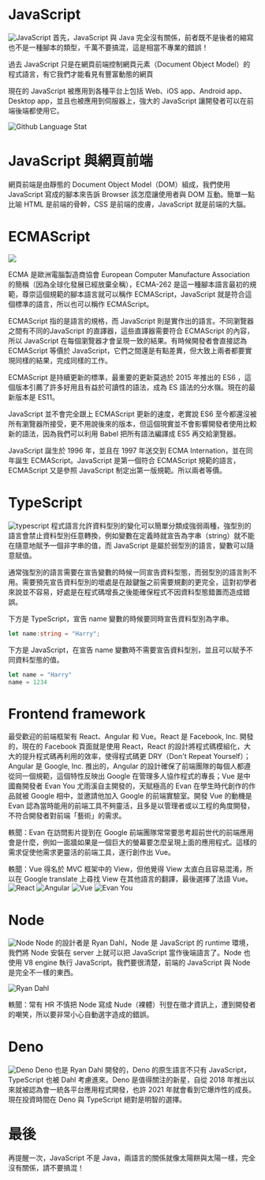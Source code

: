 # JavaScript

![JavaScript](https://raw.githubusercontent.com/meetup-q/meetup-q/master/s1/img/javascript.png)
首先，JavaScript 與 Java 完全沒有關係，前者既不是後者的縮寫也不是一種腳本的類型，千萬不要搞混，這是相當不專業的錯誤！

過去 JavaScript 只是在網頁前端控制網頁元素（Document Object Model）的程式語言，有它我們才能看見有豐富動態的網頁

現在的 JavaScript 被應用到各種平台上包括 Web、iOS app、Android app、Desktop app，並且也被應用到伺服器上，強大的 JavaScript 讓開發者可以在前端後端都使用它。
 
 ![Github Language Stat](https://raw.githubusercontent.com/meetup-q/meetup-q/master/s1/img/github-language-stat.png)


# JavaScript 與網頁前端
網頁前端是由靜態的 Document Object Model（DOM）組成，我們使用 JavaScript 寫成的腳本來告訴 Browser 該怎麼讓使用者與 DOM 互動。簡單一點比喻 HTML 是前端的骨幹，CSS 是前端的皮膚，JavaScript 就是前端的大腦。

# ECMAScript
![](https://raw.githubusercontent.com/meetup-q/meetup-q/master/s1/img/ecmascript-logo.png)

ECMA 是歐洲電腦製造商協會 European Computer Manufacture Association 的簡稱（因為全球化發展已經放棄全稱），ECMA-262 是這一種腳本語言最初的規範，尊崇這個規範的腳本語言就可以稱作 ECMAScript，JavaScript 就是符合這個標準的語言，所以也可以稱作 ECMAScript。

ECMAScript 指的是語言的規格，而 JavaScript 則是實作出的語言。不同瀏覽器之間有不同的JavaScript 的直譯器，這些直譯器需要符合 ECMAScript 的內容，所以 JavaScript 在每個瀏覽器才會呈現一致的結果。有時候開發者會直接認為 ECMAScript 等價於 JavaScript，它們之間還是有點差異，但大致上兩者都要實現同樣的結果，完成同樣的工作。

ECMAScript 是持續更新的標準，最重要的更新莫過於 2015 年推出的 ES6 ，這個版本引薦了許多好用且有益於可讀性的語法，成為 ES 語法的分水嶺。現在的最新版本是 ES11。

JavaScript 並不會完全跟上 ECMAScript 更新的速度，老實說 ES6 至今都還沒被所有瀏覽器所接受，更不用說後來的版本，但這個現實並不會影響開發者使用比較新的語法，因為我們可以利用 Babel 把所有語法編譯成 ES5 再交給瀏覽器。

JavaScript 誕生於 1996 年，並且在 1997 年送交到 ECMA Internation，並在同年誕生 ECMAScript。JavaScript 是第一個符合 ECMAScript 規範的語言， ECMAScript 又是參照 JavaScript 制定出第一版規範。所以兩者等價。


# TypeScript
![typescript](https://raw.githubusercontent.com/meetup-q/meetup-q/master/s1/img/typescript.png)
程式語言允許資料型別的變化可以簡單分類成強弱兩種，強型別的語言會禁止資料型別任意轉換，例如變數在定義時就宣告為字串（string）就不能在隨意地賦予一個非字串的值，而 JavaScript 是屬於弱型別的語言，變數可以隨意賦值。

通常強型別的語言需要在宣告變數的時候一同宣告資料型態，而弱型別的語言則不用。需要預先宣告資料型別的壞處是在敲鍵盤之前需要規劃的更完全，這對初學者來說並不容易，好處是在程式碼增長之後能確保程式不因資料型態錯置而造成錯誤。

下方是 TypeScript，宣告 name 變數的時候要同時宣告資料型別為字串。
```typescript
let name:string = "Harry"; 
```

下方是 JavaScript，在宣告 name 變數時不需要宣告資料型別，並且可以賦予不同資料型態的值。
```javascript
let name = "Harry"
name = 1234 
```

# Frontend framework

最受歡迎的前端框架有 React、Angular 和 Vue。React 是 Facebook, Inc. 開發的，現在的 Facebook 頁面就是使用 React，React 的設計將程式碼模組化，大大的提升程式碼再利用的效率，使得程式碼更 DRY（Don't Repeat Yourself）；Angular 是 Google, Inc. 推出的，Angular 的設計確保了前端團隊的每個人都遵從同一個規範，這個特性反映出 Google 在管理多人協作程式的專長；Vue 是中國裔開發者 Evan You 尤雨溪自主開發的，天賦極高的 Evan 在學生時代創作的作品就被 Google 相中，並邀請他加入 Google 的前端實驗室。開發 Vue 的動機是 Evan 認為當時能用的前端工具不夠靈活，且多是以管理者或以工程的角度開發，不符合開發者對前端「藝術」的需求。

軼聞：Evan 在訪問影片提到在 Google 前端團隊常常要思考超前世代的前端應用會是什麼，例如一面牆如果是一個巨大的螢幕要怎麼呈現上面的應用程式。這樣的需求促使他需求更靈活的前端工具，遂行創作出 Vue。

軼聞：Vue 得名於 MVC 框架中的 View，但他覺得 View 太直白且容易混淆，所以在 Google translate 上尋找 View 在其他語言的翻譯，最後選擇了法語 Vue。
![React](https://raw.githubusercontent.com/meetup-q/meetup-q/master/s1/img/react-js-logo.png)
![Angular](https://raw.githubusercontent.com/meetup-q/meetup-q/master/s1/img/angular-js-logo.png)
![Vue](https://raw.githubusercontent.com/meetup-q/meetup-q/master/s1/img/vue-js-logo.png)
![Evan You](https://raw.githubusercontent.com/meetup-q/meetup-q/master/s1/img/evan-you.jpg)
# Node
![Node](https://raw.githubusercontent.com/meetup-q/meetup-q/master/s1/img/node-js-logo.png)
Node 的設計者是 Ryan Dahl，Node 是 JavaScript 的 runtime 環境，我們將 Node 安裝在 server 上就可以把 JavaScript 當作後端語言了。Node 也使用 V8 engine 執行 JavaScript。我們要很清楚，前端的 JavaScript 與 Node 是完全不一樣的東西。

![Ryan Dahl](https://raw.githubusercontent.com/meetup-q/meetup-q/master/s1/img/ryan-dahl.jpg)

軼聞：常有 HR 不慎把 Node 寫成 Nude（裸體）刊登在徵才資訊上，遭到開發者的嘲笑，所以要非常小心自動選字造成的錯誤。

# Deno
![Deno](https://raw.githubusercontent.com/meetup-q/meetup-q/master/s1/img/deno-logo.png)
Deno 也是 Ryan Dahl 開發的，Deno 的原生語言不只有 JavaScript，TypeScript 也被 Dahl 考慮進來。Deno 是值得關注的新星，自從 2018 年推出以來就被認為會一統各平台應用程式開發，也許 2021 年就會看到它爆炸性的成長。現在投資時間在 Deno 與 TypeScript 絕對是明智的選擇。

# 最後
再提醒一次，JavaScript 不是 Java，兩語言的關係就像太陽餅與太陽一樣，完全沒有關係，請不要搞混！